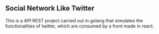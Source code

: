 ## Social Network Like Twitter

This is a API REST project carried out in golang that simulates the functionalities of twitter, which are consumed by a front made in react.